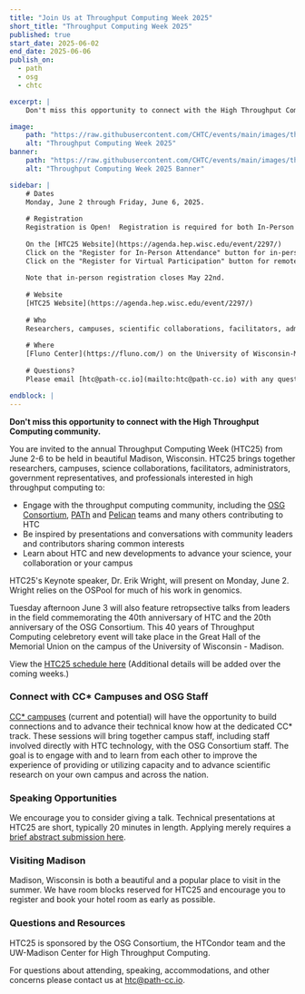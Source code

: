 ```yaml
---
title: "Join Us at Throughput Computing Week 2025"
short_title: "Throughput Computing Week 2025"
published: true
start_date: 2025-06-02
end_date: 2025-06-06
publish_on:
  - path
  - osg
  - chtc

excerpt: |
    Don't miss this opportunity to connect with the High Throughput Computing community.

image:
    path: "https://raw.githubusercontent.com/CHTC/events/main/images/throughput-2025-banners.png"
    alt: "Throughput Computing Week 2025"
banner:
    path: "https://raw.githubusercontent.com/CHTC/events/main/images/throughput-2025-banners.png"
    alt: "Throughput Computing Week 2025 Banner"

sidebar: |
    # Dates
    Monday, June 2 through Friday, June 6, 2025.
    
    # Registration
    Registration is Open!  Registration is required for both In-Person and Remote Attendance. Registration for in-person attendance will cost $125 per day; there is no fee for registration for virtual attendance.
    
    On the [HTC25 Website](https://agenda.hep.wisc.edu/event/2297/)
    Click on the "Register for In-Person Attendance" button for in-person attendance registration.
    Click on the "Register for Virtual Participation" button for remote attendance registration.
    
    Note that in-person registration closes May 22nd.
    
    # Website
    [HTC25 Website](https://agenda.hep.wisc.edu/event/2297/)
    
    # Who
    Researchers, campuses, scientific collaborations, facilitators, administrators and professionals interested in the [HTCondor Software Suite](https://htcondor.org) and high throughput computing or the [OSG Consortium](https://osg-htc.org/) resources or services (including the [OSPool](https://osg-htc.org/services/open_science_pool.html), the [Open Science Data Federation](https://osg-htc.org/services/osdf.html), the [Pelican Platform](https://pelicanplatform.org/), or the [PATh Facility](https://path-cc.io/facility/).)
    
    # Where
    [Fluno Center](https://fluno.com/) on the University of Wisconsin-Madison campus and Online via Zoom.
    
    # Questions?
    Please email [htc@path-cc.io](mailto:htc@path-cc.io) with any questions.

endblock: |
---
```


**Don't miss this opportunity to connect with the High Throughput Computing community.**

You are invited to the annual Throughput Computing Week (HTC25) from June 2-6 to be held in beautiful Madison, Wisconsin. HTC25 brings together researchers, campuses, science collaborations, facilitators, administrators, government representatives, and professionals interested in high throughput computing to:

- Engage with the throughput computing community, including the [OSG Consortium](https://osg-htc.org/), [PATh](https://path-cc.io/) and [Pelican](https://pelicanplatform.org/) teams and many others contributing to HTC
- Be inspired by presentations and conversations with community leaders and contributors sharing common interests
- Learn about HTC and new developments to advance your science, your collaboration or your campus

HTC25's Keynote speaker, Dr. Erik Wright, will present on Monday, June 2. Wright relies on the OSPool for much of his work in genomics.

Tuesday afternoon June 3 will also feature retropsective talks from leaders in the field commemorating the 40th anniversary of HTC and the 20th anniversary of the OSG Consortium. This 40 years of Throughput Computing celebretory event will take place in the Great Hall of the Memorial Union on the campus of the University of Wisconsin - Madison.

View the [HTC25 schedule here](https://agenda.hep.wisc.edu/event/2297/timetable/#all.detailed) (Additional details will be added over the coming weeks.)

### Connect with CC* Campuses and OSG Staff

[CC* campuses](https://osg-htc.org/campus-cyberinfrastructure.html) (current and potential) will have the opportunity to build connections and to advance their technical know how at the dedicated CC* track. These sessions will bring together campus staff, including staff involved directly with HTC technology, with the OSG Consortium staff. The goal is to engage with and to learn from each other to improve the experience of providing or utilizing capacity and to advance scientific research on your own campus and across the nation.

### Speaking Opportunities

We encourage you to consider giving a talk. Technical presentations at HTC25 are short, typically 20 minutes in length. Applying merely requires a [brief abstract submission here](https://agenda.hep.wisc.edu/event/2297/abstracts/).

### Visiting Madison

Madison, Wisconsin is both a beautiful and a popular place to visit in the summer. We have room blocks reserved for HTC25 and encourage you to register and book your hotel room as early as possible.

### Questions and Resources

HTC25 is sponsored by the OSG Consortium, the HTCondor team and the UW-Madison Center for High Throughput Computing.

For questions about attending, speaking, accommodations, and other concerns please contact us at [htc@path-cc.io](mailto:htc@path-cc.io).
